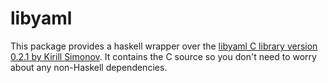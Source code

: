 # libyaml

This package provides a haskell wrapper over the [libyaml C library version 0.2.1 by Kirill Simonov](https://github.com/yaml/libyaml). It contains the C source so you don't need to worry about any non-Haskell dependencies.
